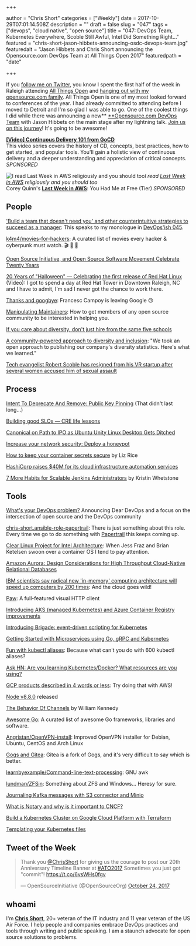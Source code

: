 +++

author = "Chris Short"
categories = ["Weekly"]
date = 2017-10-29T07:01:14.508Z
description = ""
draft = false
slug = "047"
tags = ["devops", "cloud native", "open source"]
title = "047: DevOps Team, Kubernetes Everywhere, Scoble Still Awful, Intel Did Something Right..."
featured = "chris-short-jason-hibbets-announcing-osdc-devops-team.jpg"
featuredalt = "Jason Hibbets and Chris Short announcing the Opensource.com DevOps Team at All Things Open 2017"
featuredpath = "date"

+++

If you [follow me on Twitter](https://twitter.com/ChrisShort), you know I spent the first half of the week in Raleigh attending [All Things Open](https://allthingsopen.org/) and [hanging out with my opensource.com family](https://www.instagram.com/p/Bar4enlAXVV/?hl=en&taken-by=thechrisshort). All Things Open is one of my most looked forward to conferences of the year. I had already committed to attending before I moved to Detroit and I'm so glad I was able to go. One of the coolest things I did while there was announcing a new** [**Opensource.com DevOps Team](https://opensource.com/devops-team) with Jason Hibbets on the main stage after my lightning talk. [Join us on this journey](https://opensource.com/devops-team)! It's going to be awesome!

[**[Video] Continuous Delivery 101 from GoCD**](https://www.gocd.org/2017/07/13/introduction-continuous-delivery-101/?utm_campaign=CD_101_video&utm_medium=email&utm_source=devopsish&utm_content=cd_101_video&utm_term=)  
This video series covers the history of CD, concepts, best practices, how to get started, and popular tools. You'll gain a holistic view of continuous delivery and a deeper understanding and appreciation of critical concepts. *SPONSORED*

![I read [Last Week in AWS](https://lastweekinaws.com/) religiously and you should too](/img/2017/10/last-week-in-aws.png)*I read [Last Week in AWS](https://lastweekinaws.com/) religiously and you should too*  
Corey Quinn's [**Last Week in AWS**](https://lastweekinaws.com/): You Had Me at Free (Tier)
*SPONSORED*

## People

['Build a team that doesn't need you' and other counterintuitive strategies to succeed as a manager](https://blog.gitprime.com/counterintuitive-strategies-succeed-manager/): This speaks to my monologue in [DevOps'ish 045](/045/).

[k4m4/movies-for-hackers](https://github.com/k4m4/movies-for-hackers): A curated list of movies every hacker & cyberpunk must watch. 🎬 🎥 🍿

[Open Source Initiative, and Open Source Software Movement Celebrate Twenty Years](https://opensource.org/node/905)

[20 Years of "Halloween" — Celebrating the first release of Red Hat Linux](https://www.youtube.com/watch?v=hND9xISe7hY) (Video): I got to spend a day at Red Hat Tower in Downtown Raleigh, NC and I have to admit, I'm sad I never got the chance to work there.

[Thanks and googbye](https://campoy.cat/blog/googbye/): Francesc Campoy is leaving Google 😢

[Manipulating Maintainers](https://www.snoyman.com/blog/2017/10/manipulating-maintainers): How to get members of any open source community to be interested in helping you.

[If you care about diversity, don't just hire from the same five schools](http://blog.interviewing.io/if-you-care-about-diversity-you-should-stop-hiring-from-the-same-five-schools/)

[A community-powered approach to diversity and inclusion](https://opensource.com/open-organization/17/10/open-approach-diversity-inclusion): "We took an open approach to publishing our company's diversity statistics. Here's what we learned."

[Tech evangelist Robert Scoble has resigned from his VR startup after several women accused him of sexual assault](http://www.businessinsider.com/robert-scoble-resigned-from-his-vr-startup-after-sex-harassment-allegations-2017-10)

## Process

[Intent To Deprecate And Remove: Public Key Pinning](https://groups.google.com/a/chromium.org/forum/m/#!msg/blink-dev/he9tr7p3rZ8/eNMwKPmUBAAJ?hn) (That didn't last long...)

[Building good SLOs — CRE life lessons](https://cloudplatform.googleblog.com/2017/10/building-good-SLOs-CRE-life-lessons.html)

[Canonical on Path to IPO as Ubuntu Unity Linux Desktop Gets Ditched](http://www.eweek.com/enterprise-apps/canonical-on-path-to-ipo-as-ubuntu-unity-linux-desktop-gets-ditched)

[Increase your network security: Deploy a honeypot](https://www.networkworld.com/article/3234692/lan-wan/increase-your-network-security-deploy-a-honeypot.html)

[How to keep your container secrets secure](https://techbeacon.com/how-keep-your-container-secrets-secure) by Liz Rice

[HashiCorp raises $40M for its cloud infrastructure automation services](https://techcrunch.com/2017/10/24/hashicorp-raises-40m-for-its-cloud-infrastructure-automation-services/)

[7 More Habits for Scalable Jenkins Administrators](https://github.com/kwhetstone/ATO2017) by Kristin Whetstone

## Tools

[What's your DevOps problem?](https://opensource.com/article/17/10/dear-devops) Announcing Dear DevOps and a focus on the intersection of open source and the DevOps community

[chris-short.ansible-role-papertrail](https://galaxy.ansible.com/chris-short/ansible-role-papertrail/): There is just something about this role. Every time we go to do something with [Papertrail](https://papertrailapp.com/) this keeps coming up.

[Clear Linux Project for Intel Architecture](https://clearlinux.org/): When Jess Fraz and Brian Ketelsen swoon over a container OS I tend to pay attention.

[Amazon Aurora: Design Considerations for High Throughput Cloud-Native Relational Databases](http://www.allthingsdistributed.com/files/p1041-verbitski.pdf)

[IBM scientists say radical new 'in-memory' computing architecture will speed up computers by 200 times](http://www.kurzweilai.net/ibm-scientists-say-radical-new-in-memory-computing-architecture-will-speed-up-computers-by-200-times): And the cloud goes wild!

[Paw](https://paw.cloud/client): A full-featured visual HTTP client

[Introducing AKS (managed Kubernetes) and Azure Container Registry improvements](https://azure.microsoft.com/en-us/blog/introducing-azure-container-service-aks-managed-kubernetes-and-azure-container-registry-geo-replication/)

[Introducing Brigade: event-driven scripting for Kubernetes](https://open.microsoft.com/2017/10/23/announcing-brigade-event-driven-scripting-kubernetes/)

[Getting Started with Microservices using Go, gRPC and Kubernetes](https://outcrawl.com/getting-started-microservices-go-grpc-kubernetes/)

[Fun with kubectl aliases](https://ahmet.im/blog/kubectl-aliases/): Because what can't you do with 600 kubectl aliases?

[Ask HN: Are you learning Kubernetes/Docker? What resources are you using?](https://news.ycombinator.com/item?id=15549541)

[GCP products described in 4 words or less](https://medium.com/google-cloud/gcp-products-described-in-4-words-or-less-f3056550e595): Try doing that with AWS!

[Node v8.8.0](https://nodejs.org/en/blog/release/v8.8.0/) released

[The Behavior Of Channels](https://www.goinggo.net/2017/10/the-behavior-of-channels.html) by William Kennedy

[Awesome Go](https://awesome-go.com/): A curated list of awesome Go frameworks, libraries and software.

[Angristan/OpenVPN-install](https://github.com/Angristan/OpenVPN-install): Improved OpenVPN installer for Debian, Ubuntu, CentOS and Arch Linux

[Gogs and Gitea](http://jpmens.net/2017/10/25/gogs-and-gitea/): Gitea is a fork of Gogs, and it's very difficult to say which is better.

[learnbyexample/Command-line-text-processing](https://github.com/learnbyexample/Command-line-text-processing/blob/master/gnu_awk.md): GNU awk

[lundman/ZFSin](https://github.com/lundman/zfsin): Something about ZFS and Windows... Heresy for sure.

[Journaling Kafka messages with S3 connector and Minio](https://blog.minio.io/journaling-kafka-messages-with-s3-connector-and-minio-83651a51045d)

[What is Notary and why is it important to CNCF?](https://blog.docker.com/2017/10/notary-important-cncf/)

[Build a Kubernetes Cluster on Google Cloud Platform with Terraform](http://blog.adron.me/articles/terraform-kubernetes-gcp/)

[Templating your Kubernetes files](https://medium.com/@adambarreiro/templating-your-kubernetes-files-5bb8097706f7)

## Tweet of the Week

<blockquote class="twitter-tweet" data-lang="en"><p lang="en" dir="ltr">Thank you <a href="https://twitter.com/ChrisShort?ref_src=twsrc%5Etfw">@ChrisShort</a> for giving us the courage to post our 20th Anniversary Timeline Banner at <a href="https://twitter.com/hashtag/ATO2017?src=hash&amp;ref_src=twsrc%5Etfw">#ATO2017</a> Sometimes you just got &quot;commit&quot;! <a href="https://t.co/6vsWHs0fgv">https://t.co/6vsWHs0fgv</a></p>&mdash; OpenSourceInitiative (@OpenSourceOrg) <a href="https://twitter.com/OpenSourceOrg/status/922925951402385409?ref_src=twsrc%5Etfw">October 24, 2017</a></blockquote>
<script async src="https://platform.twitter.com/widgets.js" charset="utf-8"></script>

## whoami

I'm [**Chris Short**](https://chrisshort.net), 20+ veteran of the IT industry and 11 year veteran of the US Air Force. I help people and companies embrace DevOps practices and tools through writing and public speaking. I am a staunch advocate for open source solutions to problems.
